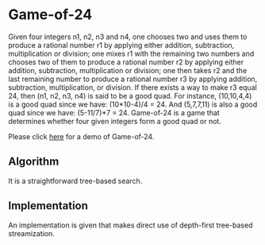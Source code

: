# Game-of-24

Given four integers n1, n2, n3 and n4, one chooses two and uses them
to produce a rational number r1 by applying either addition,
subtraction, multiplication or division; one mixes r1 with the
remaining two numbers and chooses two of them to produce a rational
number r2 by applying either addition, subtraction, multiplication or
division; one then takes r2 and the last remaining number to produce a
rational number r3 by applying addition, subtraction, multiplication,
or division. If there exists a way to make r3 equal 24, then (n1, n2,
n3, n4) is said to be a good quad. For instance, (10,10,4,4) is a good
quad since we have: (10*10-4)/4 = 24. And (5,7,7,11) is also a good
quad since we have: (5-11/7)*7 = 24. Game-of-24 is a game that
determines whether four given integers form a good quad or not.

Please click [here](https://xanadu-lang.github.io/xats2js/docgen/P-Ground/githwxi/Game-of-24/2020-11-14/.)
for a demo of Game-of-24.

## Algorithm

It is a straightforward tree-based search.

## Implementation

An implementation is given that makes direct use of depth-first
tree-based streamization.
